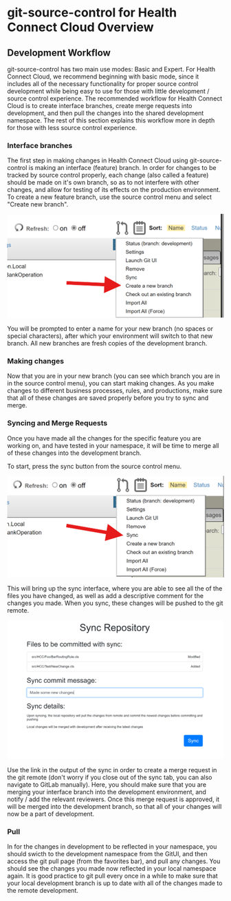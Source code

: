 # git-source-control for Health Connect Cloud Overview

## Development Workflow

git-source-control has two main use modes: Basic and Expert. For Health Connect Cloud, we recommend beginning with basic mode, since it includes all of the necessary functionality for proper source control development while being easy to use for those with little development / source control experience. The recommended workflow for Health Connect Cloud is to create interface branches, create merge requests into development, and then pull the changes into the shared development namespace. The rest of this section explains this workflow more in depth for those with less source control experience. 


### Interface branches

The first step in making changes in Health Connect Cloud using git-source-control is making an interface (feature) branch. In order for changes to be tracked by source control properly, each change (also called a feature) should be made on it's own branch, so as to not interfere with other changes, and allow for testing of its effects on the production environment. To create a new feature branch, use the source control menu and select "Create new branch".

![Creating a new branch](images/hcc/newbranchmenu.png)

You will be prompted to enter a name for your new branch (no spaces or special characters), after which your environment will switch to that new branch. All new branches are fresh copies of the development branch.

### Making changes

Now that you are in your new branch (you can see which branch you are in in the source control menu), you can start making changes. As you make changes to different business processes, rules, and productions, make sure that all of these changes are saved properly before you try to sync and merge.

### Syncing and Merge Requests

Once you have made all the changes for the specific feature you are working on, and have tested in your namespace, it will be time to merge all of these changes into the development branch.

To start, press the sync button from the source control menu. 

![Sync option in menu](images/hcc/sync.png)

This will bring up the sync interface, where you are able to see all the of the files you have changed, as well as add a descriptive comment for the changes you made. When you sync, these changes will be pushed to the git remote.

![Sync Interface](images/hcc/syncinterface.png)

Use the link in the output of the sync in order to create a merge request in the git remote (don't worry if you close out of the sync tab, you can also navigate to GitLab manually). Here, you should make sure that you are merging your interface branch into the development environment, and notify / add the relevant reviewers. Once this merge request is approved, it will be merged into the development branch, so that all of your changes will now be a part of development.

### Pull

In for the changes in development to be reflected in your namespace, you should swicth to the development namespace from the GitUI, and then access the git pull page (from the favorites bar), and pull any changes. You should see the changes you made now reflected in your local namespace again. It is good practice to git pull every once in a while to make sure that your local development branch is up to date with all of the changes made to the remote development.




